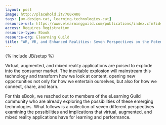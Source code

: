 ```yaml
---
layout: post
image: http://placehold.it/700x400
tags: [ux-design-cat, learning-technologies-cat]
resource-url: https://www.elearningguild.com/publications/index.cfm?id=93&from=content&mode=filter&source=publications
access: Requires Registration
resource-type: Ebook
resource-org: Elearning Guild
title: "AR, VR, and Enhanced Realities: Seven Perspectives on the Potential and Risks for Learning"
---
```

{% include JB/setup %}

Virtual, augmented, and mixed reality applications are poised to explode into the consumer market. The inevitable explosion will mainstream this technology and transform how we look at content, opening new opportunities not only for how we entertain ourselves, but also for how we connect, share, and learn.

For this eBook, we reached out to members of the eLearning Guild community who are already exploring the possibilities of these emerging technologies. What follows is a collection of seven different perspectives examining the possibilities and implications that virtual, augmented, and mixed reality applications have for learning and performance.
